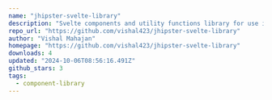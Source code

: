 ```yaml
---
name: "jhipster-svelte-library"
description: "Svelte components and utility functions library for use in the JHipster generated projects."
repo_url: "https://github.com/vishal423/jhipster-svelte-library"
author: "Vishal Mahajan"
homepage: "https://github.com/vishal423/jhipster-svelte-library"
downloads: 4
updated: "2024-10-06T08:56:16.491Z"
github_stars: 3
tags: 
  - component-library
---
```

